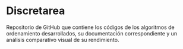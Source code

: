 # Discretarea
Repositorio de GitHub que contiene los códigos de los algoritmos de ordenamiento desarrollados, su documentación correspondiente y un análisis comparativo visual de su rendimiento.

